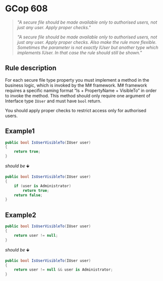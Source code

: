 ﻿# GCop 608

> *"A secure file should be made available only to authorised users, not just any user. Apply proper checks."*
>
> *"A secure file should be made available only to authorised users, not just any user. Apply proper checks. Also make the rule more flexible. Sometimes the parameter is not exactly IUser but another type which implements IUser. In that case the rule should still be shown."*

## Rule description

For each secure file type property you must implement a method in the business logic, which is invoked by the M# framework. M# framework requires a specific naming format “Is + PropertyName + VisibleTo” in order to invoke the method. This method should only require one argument of Interface type `IUser` and must have `bool` return.

You should apply proper checks to restrict access only for authorised users.

## Example1

```csharp
public bool IsUserVisibleTo(IUser user)
{
    return true;
}
```

*should be* 🡻

```csharp
public bool IsUserVisibleTo(IUser user)
{
    if (user is Administrator)
        return true;
    return false;
}
```

## Example2

```csharp
public bool IsUserVisibleTo(IUser user)
{
    return user != null;
}
```

*should be* 🡻

```csharp
public bool IsUserVisibleTo(IUser user)
{
    return user != null && user is Administrator;
}
```